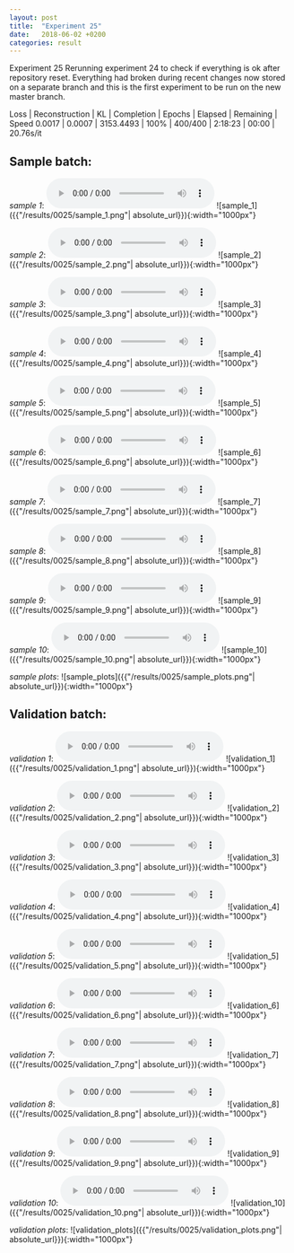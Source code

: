 ```yaml
---
layout: post
title:  "Experiment 25"
date:   2018-06-02 +0200
categories: result
---
```

Experiment 25
Rerunning experiment 24 to check if everything is ok after repository reset.
Everything had broken during recent changes now stored on a separate branch and this is the first experiment to be run on the new master branch.

Loss | Reconstruction | KL | Completion | Epochs | Elapsed | Remaining | Speed
0.0017 | 0.0007 | 3153.4493 | 100% | 400/400 | 2:18:23 | 00:00 | 20.76s/it



## **Sample batch**:
_sample 1_:
<audio src="/ResultsOverview/results/0025/sample_1.wav" controls preload></audio>
![sample_1]({{"/results/0025/sample_1.png"| absolute_url}}){:width="1000px"}

_sample 2_:
<audio src="/ResultsOverview/results/0025/sample_2.wav" controls preload></audio>
![sample_2]({{"/results/0025/sample_2.png"| absolute_url}}){:width="1000px"}

_sample 3_:
<audio src="/ResultsOverview/results/0025/sample_3.wav" controls preload></audio>
![sample_3]({{"/results/0025/sample_3.png"| absolute_url}}){:width="1000px"}

_sample 4_:
<audio src="/ResultsOverview/results/0025/sample_4.wav" controls preload></audio>
![sample_4]({{"/results/0025/sample_4.png"| absolute_url}}){:width="1000px"}

_sample 5_:
<audio src="/ResultsOverview/results/0025/sample_5.wav" controls preload></audio>
![sample_5]({{"/results/0025/sample_5.png"| absolute_url}}){:width="1000px"}

_sample 6_:
<audio src="/ResultsOverview/results/0025/sample_6.wav" controls preload></audio>
![sample_6]({{"/results/0025/sample_6.png"| absolute_url}}){:width="1000px"}

_sample 7_:
<audio src="/ResultsOverview/results/0025/sample_7.wav" controls preload></audio>
![sample_7]({{"/results/0025/sample_7.png"| absolute_url}}){:width="1000px"}

_sample 8_:
<audio src="/ResultsOverview/results/0025/sample_8.wav" controls preload></audio>
![sample_8]({{"/results/0025/sample_8.png"| absolute_url}}){:width="1000px"}

_sample 9_:
<audio src="/ResultsOverview/results/0025/sample_9.wav" controls preload></audio>
![sample_9]({{"/results/0025/sample_9.png"| absolute_url}}){:width="1000px"}

_sample 10_:
<audio src="/ResultsOverview/results/0025/sample_10.wav" controls preload></audio>
![sample_10]({{"/results/0025/sample_10.png"| absolute_url}}){:width="1000px"}

_sample plots_:
![sample_plots]({{"/results/0025/sample_plots.png"| absolute_url}}){:width="1000px"}

## **Validation batch**:
_validation 1_:
<audio src="/ResultsOverview/results/0025/validation_1.wav" controls preload></audio>
![validation_1]({{"/results/0025/validation_1.png"| absolute_url}}){:width="1000px"}

_validation 2_:
<audio src="/ResultsOverview/results/0025/validation_2.wav" controls preload></audio>
![validation_2]({{"/results/0025/validation_2.png"| absolute_url}}){:width="1000px"}

_validation 3_:
<audio src="/ResultsOverview/results/0025/validation_3.wav" controls preload></audio>
![validation_3]({{"/results/0025/validation_3.png"| absolute_url}}){:width="1000px"}

_validation 4_:
<audio src="/ResultsOverview/results/0025/validation_4.wav" controls preload></audio>
![validation_4]({{"/results/0025/validation_4.png"| absolute_url}}){:width="1000px"}

_validation 5_:
<audio src="/ResultsOverview/results/0025/validation_5.wav" controls preload></audio>
![validation_5]({{"/results/0025/validation_5.png"| absolute_url}}){:width="1000px"}

_validation 6_:
<audio src="/ResultsOverview/results/0025/validation_6.wav" controls preload></audio>
![validation_6]({{"/results/0025/validation_6.png"| absolute_url}}){:width="1000px"}

_validation 7_:
<audio src="/ResultsOverview/results/0025/validation_7.wav" controls preload></audio>
![validation_7]({{"/results/0025/validation_7.png"| absolute_url}}){:width="1000px"}

_validation 8_:
<audio src="/ResultsOverview/results/0025/validation_8.wav" controls preload></audio>
![validation_8]({{"/results/0025/validation_8.png"| absolute_url}}){:width="1000px"}

_validation 9_:
<audio src="/ResultsOverview/results/0025/validation_9.wav" controls preload></audio>
![validation_9]({{"/results/0025/validation_9.png"| absolute_url}}){:width="1000px"}

_validation 10_:
<audio src="/ResultsOverview/results/0025/validation_10.wav" controls preload></audio>
![validation_10]({{"/results/0025/validation_10.png"| absolute_url}}){:width="1000px"}

_validation plots_:
![validation_plots]({{"/results/0025/validation_plots.png"| absolute_url}}){:width="1000px"}
